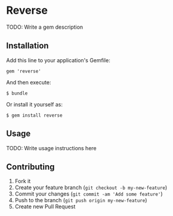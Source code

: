 # Reverse

TODO: Write a gem description

## Installation

Add this line to your application's Gemfile:

    gem 'reverse'

And then execute:

    $ bundle

Or install it yourself as:

    $ gem install reverse

## Usage

TODO: Write usage instructions here

## Contributing

1. Fork it
2. Create your feature branch (`git checkout -b my-new-feature`)
3. Commit your changes (`git commit -am 'Add some feature'`)
4. Push to the branch (`git push origin my-new-feature`)
5. Create new Pull Request
